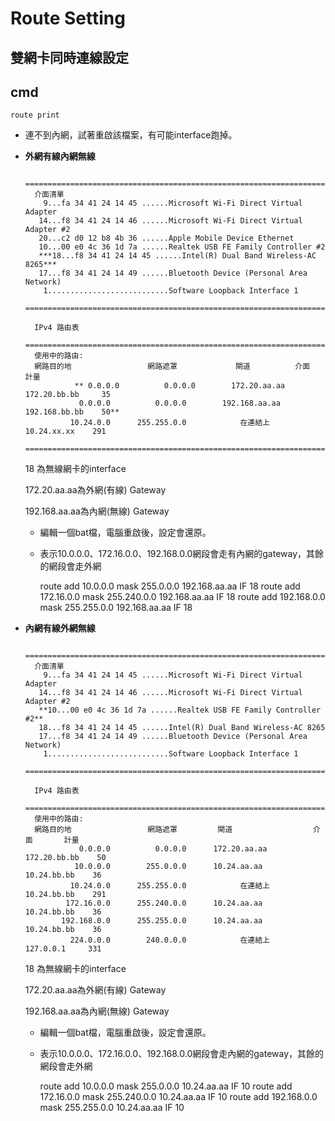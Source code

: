# Route Setting

## **雙網卡同時連線設定**

## cmd

    route print

- 連不到內網，試著重啟該檔案，有可能interface跑掉。
- **外網有線內網無線**

        ===========================================================================
        介面清單
          9...fa 34 41 24 14 45 ......Microsoft Wi-Fi Direct Virtual Adapter
         14...f8 34 41 24 14 46 ......Microsoft Wi-Fi Direct Virtual Adapter #2
         20...c2 d0 12 b8 4b 36 ......Apple Mobile Device Ethernet
         10...00 e0 4c 36 1d 7a ......Realtek USB FE Family Controller #2
         ***18...f8 34 41 24 14 45 ......Intel(R) Dual Band Wireless-AC 8265***
         17...f8 34 41 24 14 49 ......Bluetooth Device (Personal Area Network)
          1...........................Software Loopback Interface 1
        ===========================================================================
        
        IPv4 路由表
        ===========================================================================
        使用中的路由:
        網路目的地                 網路遮罩             閘道          介面          計量
                 ** 0.0.0.0          0.0.0.0        172.20.aa.aa     172.20.bb.bb     35
                  0.0.0.0          0.0.0.0        192.168.aa.aa    192.168.bb.bb    50**
                10.24.0.0      255.255.0.0            在連結上       10.24.xx.xx    291
        ===========================================================================

    18 為無線網卡的interface

    172.20.aa.aa為外網(有線) Gateway

    192.168.aa.aa為內網(無線) Gateway

    - 編輯一個bat檔，電腦重啟後，設定會還原。
    - 表示10.0.0.0、172.16.0.0、192.168.0.0網段會走有內網的gateway，其餘的網段會走外網

        route add 10.0.0.0 mask 255.0.0.0 192.168.aa.aa IF 18
        route add 172.16.0.0 mask 255.240.0.0 192.168.aa.aa IF 18
        route add 192.168.0.0 mask 255.255.0.0 192.168.aa.aa IF 18

- **內網有線外網無線**

        ===========================================================================
        介面清單
          9...fa 34 41 24 14 45 ......Microsoft Wi-Fi Direct Virtual Adapter
         14...f8 34 41 24 14 46 ......Microsoft Wi-Fi Direct Virtual Adapter #2
         **10...00 e0 4c 36 1d 7a ......Realtek USB FE Family Controller #2**
         18...f8 34 41 24 14 45 ......Intel(R) Dual Band Wireless-AC 8265
         17...f8 34 41 24 14 49 ......Bluetooth Device (Personal Area Network)
          1...........................Software Loopback Interface 1
        ===========================================================================
        
        IPv4 路由表
        ===========================================================================
        使用中的路由:
        網路目的地                 網路遮罩         閘道                  介面       計量
                  0.0.0.0          0.0.0.0      172.20.aa.aa        172.20.bb.bb    50
                 10.0.0.0        255.0.0.0      10.24.aa.aa          10.24.bb.bb    36
                10.24.0.0      255.255.0.0            在連結上        10.24.bb.bb    291
               172.16.0.0      255.240.0.0      10.24.aa.aa          10.24.bb.bb    36
              192.168.0.0      255.255.0.0      10.24.aa.aa          10.24.bb.bb    36
                224.0.0.0        240.0.0.0            在連結上         127.0.0.1     331

    18 為無線網卡的interface

    172.20.aa.aa為外網(有線) Gateway

    192.168.aa.aa為內網(無線) Gateway

    - 編輯一個bat檔，電腦重啟後，設定會還原。
    - 表示10.0.0.0、172.16.0.0、192.168.0.0網段會走內網的gateway，其餘的網段會走外網

        route add 10.0.0.0 mask 255.0.0.0 10.24.aa.aa IF 10
        route add 172.16.0.0 mask 255.240.0.0 10.24.aa.aa IF 10
        route add 192.168.0.0 mask 255.255.0.0 10.24.aa.aa IF 10